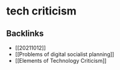 # tech criticism



## Backlinks

-   [[20211012]]
-   [[Problems of digital socialist planning]]
-   [[Elements of Technology Criticism]]
